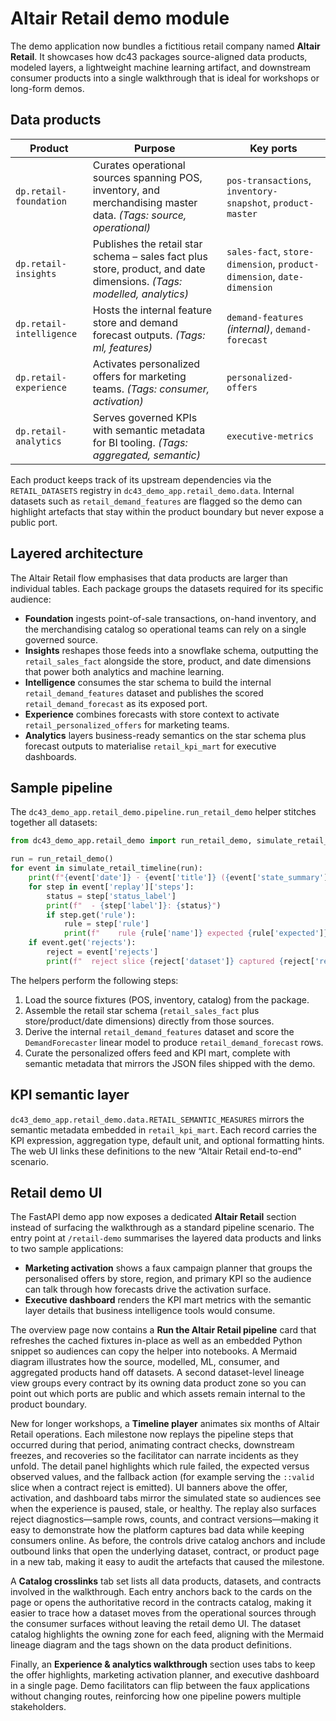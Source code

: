 # Altair Retail demo module

The demo application now bundles a fictitious retail company named **Altair Retail**.
It showcases how dc43 packages source-aligned data products, modeled layers, a
lightweight machine learning artifact, and downstream consumer products into a
single walkthrough that is ideal for workshops or long-form demos.

## Data products

| Product | Purpose | Key ports |
| --- | --- | --- |
| `dp.retail-foundation` | Curates operational sources spanning POS, inventory, and merchandising master data. *(Tags: source, operational)* | `pos-transactions`, `inventory-snapshot`, `product-master` |
| `dp.retail-insights` | Publishes the retail star schema – sales fact plus store, product, and date dimensions. *(Tags: modelled, analytics)* | `sales-fact`, `store-dimension`, `product-dimension`, `date-dimension` |
| `dp.retail-intelligence` | Hosts the internal feature store and demand forecast outputs. *(Tags: ml, features)* | `demand-features` *(internal)*, `demand-forecast` |
| `dp.retail-experience` | Activates personalized offers for marketing teams. *(Tags: consumer, activation)* | `personalized-offers` |
| `dp.retail-analytics` | Serves governed KPIs with semantic metadata for BI tooling. *(Tags: aggregated, semantic)* | `executive-metrics` |

Each product keeps track of its upstream dependencies via the `RETAIL_DATASETS`
registry in `dc43_demo_app.retail_demo.data`. Internal datasets such as
`retail_demand_features` are flagged so the demo can highlight artefacts that
stay within the product boundary but never expose a public port.

## Layered architecture

The Altair Retail flow emphasises that data products are larger than individual
tables. Each package groups the datasets required for its specific audience:

- **Foundation** ingests point-of-sale transactions, on-hand inventory, and the
  merchandising catalog so operational teams can rely on a single governed
  source.
- **Insights** reshapes those feeds into a snowflake schema, outputting the
  `retail_sales_fact` alongside the store, product, and date dimensions that
  power both analytics and machine learning.
- **Intelligence** consumes the star schema to build the internal
  `retail_demand_features` dataset and publishes the scored
  `retail_demand_forecast` as its exposed port.
- **Experience** combines forecasts with store context to activate
  `retail_personalized_offers` for marketing teams.
- **Analytics** layers business-ready semantics on the star schema plus
  forecast outputs to materialise `retail_kpi_mart` for executive dashboards.

## Sample pipeline

The `dc43_demo_app.retail_demo.pipeline.run_retail_demo` helper stitches together
all datasets:

```python
from dc43_demo_app.retail_demo import run_retail_demo, simulate_retail_timeline

run = run_retail_demo()
for event in simulate_retail_timeline(run):
    print(f"{event['date']} · {event['title']} ({event['state_summary']})")
    for step in event['replay']['steps']:
        status = step['status_label']
        print(f"  - {step['label']}: {status}")
        if step.get('rule'):
            rule = step['rule']
            print(f"    rule {rule['name']} expected {rule['expected']} but saw {rule['actual']}")
    if event.get('rejects'):
        reject = event['rejects']
        print(f"  reject slice {reject['dataset']} captured {reject['reject_rows']} rows")
```

The helpers perform the following steps:

1. Load the source fixtures (POS, inventory, catalog) from the package.
2. Assemble the retail star schema (`retail_sales_fact` plus store/product/date
   dimensions) directly from those sources.
3. Derive the internal `retail_demand_features` dataset and score the
   `DemandForecaster` linear model to produce `retail_demand_forecast` rows.
4. Curate the personalized offers feed and KPI mart, complete with semantic
   metadata that mirrors the JSON files shipped with the demo.

## KPI semantic layer

`dc43_demo_app.retail_demo.data.RETAIL_SEMANTIC_MEASURES` mirrors the semantic
metadata embedded in `retail_kpi_mart`. Each record carries the KPI expression,
aggregation type, default unit, and optional formatting hints. The web UI links
these definitions to the new “Altair Retail end-to-end” scenario.

## Retail demo UI

The FastAPI demo app now exposes a dedicated **Altair Retail** section instead
of surfacing the walkthrough as a standard pipeline scenario. The entry point at
`/retail-demo` summarises the layered data products and links to two sample
applications:

- **Marketing activation** shows a faux campaign planner that groups the
  personalised offers by store, region, and primary KPI so the audience can talk
  through how forecasts drive the activation surface.
- **Executive dashboard** renders the KPI mart metrics with the semantic layer
  details that business intelligence tools would consume.

The overview page now contains a **Run the Altair Retail pipeline** card that
refreshes the cached fixtures in-place as well as an embedded Python snippet so
audiences can copy the helper into notebooks. A Mermaid diagram illustrates how
the source, modelled, ML, consumer, and aggregated products hand off datasets.
A second dataset-level lineage view groups every contract by its owning data
product zone so you can point out which ports are public and which assets remain
internal to the product boundary.

New for longer workshops, a **Timeline player** animates six months of Altair
Retail operations. Each milestone now replays the pipeline steps that occurred
during that period, animating contract checks, downstream freezes, and
recoveries so the facilitator can narrate incidents as they unfold. The detail
panel highlights which rule failed, the expected versus observed values, and
the fallback action (for example serving the `::valid` slice when a contract
reject is emitted). UI banners above the offer, activation, and dashboard tabs
mirror the simulated state so audiences see when the experience is paused,
stale, or healthy. The replay also surfaces reject diagnostics—sample rows,
counts, and contract versions—making it easy to demonstrate how the platform
captures bad data while keeping consumers online. As before, the controls drive
catalog anchors and include outbound links that open the underlying dataset,
contract, or product page in a new tab, making it easy to audit the artefacts
that caused the milestone.

A **Catalog crosslinks** tab set lists all data products, datasets, and
contracts involved in the walkthrough. Each entry anchors back to the cards on
the page or opens the authoritative record in the contracts catalog, making it
easier to trace how a dataset moves from the operational sources through the
consumer surfaces without leaving the retail demo UI. The dataset catalog
highlights the owning zone for each feed, aligning with the Mermaid lineage
diagram and the tags shown on the data product definitions.

Finally, an **Experience & analytics walkthrough** section uses tabs to keep the
offer highlights, marketing activation planner, and executive dashboard in a
single page. Demo facilitators can flip between the faux applications without
changing routes, reinforcing how one pipeline powers multiple stakeholders.
